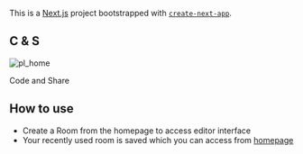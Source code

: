 This is a [Next.js](https://nextjs.org/) project bootstrapped with [`create-next-app`](https://github.com/vercel/next.js/tree/canary/packages/create-next-app).

## C & S

![pl_home](https://user-images.githubusercontent.com/54366450/121462506-51ef1100-c9ce-11eb-9091-6bbc006880cb.jpg)

Code and Share

## How to use 

- Create a Room from the homepage to access editor interface
- Your recently used room is saved which you can access from [homepage](https://playground-gilt.vercel.app/)

